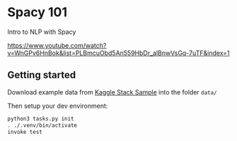 # Spacy 101

Intro to NLP with Spacy

https://www.youtube.com/watch?v=WnGPv6HnBok&list=PLBmcuObd5An559HbDr_alBnwVsGq-7uTF&index=1

## Getting started

Download example data from [Kaggle Stack Sample](https://www.kaggle.com/stackoverflow/stacksample) into the folder `data/`

Then setup your dev environment:

```bash
python3 tasks.py init
. ./.venv/bin/activate
invoke test
```
